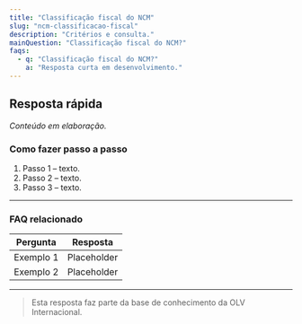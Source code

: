 ```yaml
---
title: "Classificação fiscal do NCM"
slug: "ncm-classificacao-fiscal"
description: "Critérios e consulta."
mainQuestion: "Classificação fiscal do NCM?"
faqs:
  - q: "Classificação fiscal do NCM?"
    a: "Resposta curta em desenvolvimento."
---
```


## Resposta rápida

*Conteúdo em elaboração.*

### Como fazer passo a passo

1. Passo 1 – texto.
2. Passo 2 – texto.
3. Passo 3 – texto.

---

### FAQ relacionado

| Pergunta | Resposta |
| --- | --- |
| Exemplo 1 | Placeholder |
| Exemplo 2 | Placeholder |

---

> Esta resposta faz parte da base de conhecimento da OLV Internacional.
